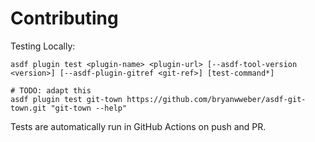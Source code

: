 # Contributing

Testing Locally:

```shell
asdf plugin test <plugin-name> <plugin-url> [--asdf-tool-version <version>] [--asdf-plugin-gitref <git-ref>] [test-command*]

# TODO: adapt this
asdf plugin test git-town https://github.com/bryanwweber/asdf-git-town.git "git-town --help"
```

Tests are automatically run in GitHub Actions on push and PR.
